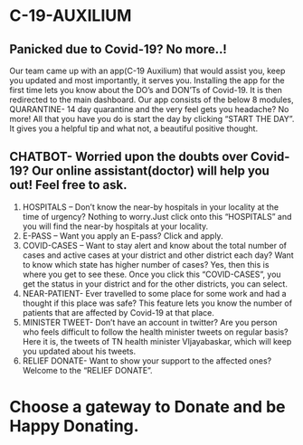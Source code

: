 # C-19-AUXILIUM
## Panicked due to Covid-19? No more..!   
Our team came up with an app(C-19 Auxilium) that would assist you, keep you updated and most importantly, it serves you. 
Installing the app for the first time lets you know about the DO’s and DON’Ts of Covid-19. It is then redirected to the main dashboard. Our app consists of the below 8 modules, QUARANTINE-  14 day quarantine and the very feel gets you headache? No more! All that you have you do is start the day by clicking “START THE DAY”.
It gives you a helpful tip and what not, a beautiful positive thought.
## CHATBOT- Worried upon the doubts over Covid-19? Our online assistant(doctor) will help you out! Feel free to ask. 
1. HOSPITALS – Don’t know the near-by hospitals in your locality at the time of urgency? Nothing to worry.Just click onto this “HOSPITALS” and you will find the near-by hospitals at your locality.
2. E-PASS – Want you apply an E-pass? Click and apply. 
3. COVID-CASES – Want to stay alert and know about the total number of cases and active cases at your district and other district each day? Want to know which state has higher number of cases? Yes, then this is where you get to see these. Once you click this “COVID-CASES”, you get the status in your district and for the other districts, you can select. 
4. NEAR-PATIENT- Ever travelled to some place for some work and had a thought if this place was safe? This feature lets you know the number of patients that are affected by Covid-19 at that place.
5. MINISTER TWEET- Don’t have an account in twitter? Are you person who feels difficult to follow the health minister tweets on regular basis? Here it is, the tweets of TN health minister VIjayabaskar, which will keep you updated about his tweets.
6. RELIEF DONATE- Want to show your support to the affected ones? Welcome to the “RELIEF DONATE”. 
# Choose a gateway to Donate and be Happy Donating.        
